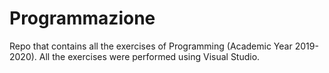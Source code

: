 # Programmazione
Repo that contains all the exercises of Programming (Academic Year 2019-2020).
All the exercises were performed using Visual Studio.
